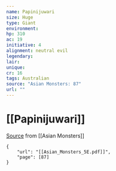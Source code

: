 ```yaml
---
name: Papinijuwari
size: Huge
type: Giant
environment: 
hp: 310
ac: 19
initiative: 4
alignment: neutral evil
legendary: 
lair: 
unique: 
cr: 16
tags: Australian
source: "Asian Monsters: 87"
url: ""
---
```

# [[Papinijuwari]]

[Source](zotero://open-pdf/library/items/2YJ39RUI?page=87) from [[Asian Monsters]]

```pdf
{
	"url": "[[Asian_Monsters_5E.pdf]]",
	"page": [87]
}
```

